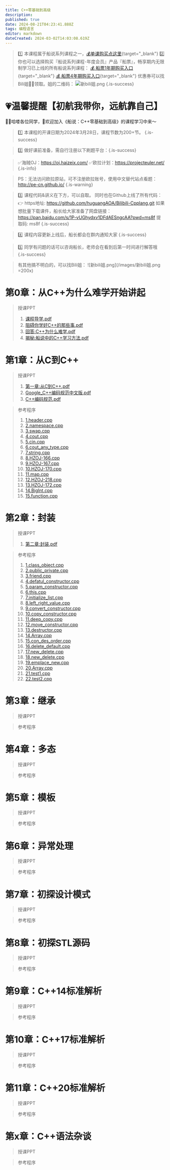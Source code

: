 ```yaml
---
title: C++零基础到高级
description: 
published: true
date: 2024-08-21T04:23:41.888Z
tags: 编程语言
editor: markdown
dateCreated: 2024-03-02T14:03:08.619Z
---
```


> :one: 本课程属于船说系列课程之一，[💰单课购买点这里](https://www.bilibili.com/cheese/play/ss3380){target="_blank"}
> :two: 你也可以选择购买『船说系列课程-年度会员』产品『船票』，畅享期内无限制学习已上线的所有船说系列课程：
[💰 船票1年期购买入口](https://b23.tv/uCOhTk2){target="_blank"}
[💰 船票4年期购买入口](https://b23.tv/vU6TsQU){target="_blank"}
优惠券可以找Bili姐👩‍💻领取。姐的二维码：
![新bili姐.png](/images/新bili姐.png)
{.is-success}

# 💗温馨提醒【初航我带你，远航靠自己】

🙋‍♂️哈喽各位同学，👏欢迎加入《船说：C++零基础到高级》的课程学习中来～

> 1️⃣ 本课程的开课日期为2024年3月28日，课程节数为200+节。
{.is-success}

> 2️⃣ 做好课前准备，需自行注册以下刷题平台：{.is-success}

> ✅海贼OJ：https://oj.haizeix.com/
✅欧拉计划：https://projecteuler.net/
{.is-info}

> PS：无法访问欧拉原站，可不注册欧拉账号，使用中文替代站点看题：http://pe-cn.github.io/
{.is-warning}

> 3️⃣ 课程代码&讲义在下方，可以自取。
> 同时也在Github上线了所有代码：👉 https地址: https://github.com/huguangAOA/Bilibili-Cpplang.git
> 如果想批量下载课件，船长给大家准备了网盘链接：https://pan.baidu.com/s/1P-vUGhydxv1DFdAESngcAA?pwd=ms8f 提取码: ms8f 
{.is-success}

> 4️⃣ 课程内容更新上线后，船长都会在群内通知大家
{.is-success}

> 5️⃣ 同学有问题的话可以咨询船长，老师会在看到后第一时间进行解答哦
{.is-success}

> 有其他搞不明白的，可以找Bili姐：
![新bili姐.png](/images/新bili姐.png =200x)






# 第0章：从C++为什么难学开始讲起

> 授课PPT
> 1. [课程导学.pdf](cpp_language_resource/part1/chapter00/pptx/cpp_language_chapter00_1.pdf)
> 2. [阻碍你学好C++的那些事.pdf](cpp_language_resource/part1/chapter00/pptx/cpp_language_chapter00_2.pdf)
> 3. [回答:C++为什么难学.pdf](cpp_language_resource/part1/chapter00/pptx/cpp_language_chapter00_3.pdf)
> 4. [揭秘:船说中的C++学习方法.pdf](cpp_language_resource/part1/chapter00/pptx/cpp_language_chapter00_4.pdf)

# 第1章：从C到C++

> 授课PPT
> 1. [第一章:从C到C++.pdf](cpp_language_resource/part1/chapter01/pptx/cpp_language_chapter01_1.pdf)
> 2. [Google_C++编码规范中文版.pdf](cpp_language_resource/part1/chapter01/pptx/cpp_language_chapter01_2.pdf)
> 3. [C++编码规范.pdf](cpp_language_resource/part1/chapter01/pptx/cpp_language_chapter01_3.pdf)

> 参考程序
> 1. [1.header.cpp](cpp_language_resource/part1/chapter01/code/1.header.cpp)
> 2. [2.namespace.cpp](cpp_language_resource/part1/chapter01/code/2.namespace.cpp)
> 3. [3.swap.cpp](cpp_language_resource/part1/chapter01/code/3.swap.cpp)
> 4. [4.cout.cpp](cpp_language_resource/part1/chapter01/code/4.cout.cpp)
> 5. [5.cin.cpp](cpp_language_resource/part1/chapter01/code/5.cin.cpp)
> 6. [6.cout_any_type.cpp](cpp_language_resource/part1/chapter01/code/6.cout_any_type.cpp)
> 7. [7.string.cpp](cpp_language_resource/part1/chapter01/code/7.string.cpp)
> 8. [8.HZOJ-166.cpp](cpp_language_resource/part1/chapter01/code/8.HZOJ-166.cpp)
> 9. [9.HZOJ-167.cpp](cpp_language_resource/part1/chapter01/code/9.HZOJ-167.cpp)
> 10. [10.HZOJ-170.cpp](cpp_language_resource/part1/chapter01/code/10.HZOJ-170.cpp)
> 11. [11.map.cpp](cpp_language_resource/part1/chapter01/code/11.map.cpp)
> 12. [12.HZOJ-218.cpp](cpp_language_resource/part1/chapter01/code/12.HZOJ-218.cpp)
> 13. [13.HZOJ-172.cpp](cpp_language_resource/part1/chapter01/code/13.HZOJ-172.cpp)
> 14. [14.BigInt.cpp](cpp_language_resource/part1/chapter01/code/14.BigInt.cpp)
> 15. [15.function.cpp](cpp_language_resource/part1/chapter01/code/15.function.cpp)

# 第2章：封装
> 授课PPT
> 1. [第二章:封装.pdf](cpp_language_resource/part1/chapter02/pptx/cpp_language_chapter02_1.pdf)

> 参考程序
> 1. [1.class_object.cpp](cpp_language_resource/part1/chapter02/code/1.class_object.cpp)
> 2. [2.public_private.cpp](cpp_language_resource/part1/chapter02/code/2.public_private.cpp)
> 3. [3.friend.cpp](cpp_language_resource/part1/chapter02/code/3.friend.cpp)
> 4. [4.defatul_constructor.cpp](cpp_language_resource/part1/chapter02/code/4.defatul_constructor.cpp)
> 5. [5.param_constructor.cpp](cpp_language_resource/part1/chapter02/code/5.param_constructor.cpp)
> 6. [6.this.cpp](cpp_language_resource/part1/chapter02/code/6.this.cpp)
> 7. [7.initialize_list.cpp](cpp_language_resource/part1/chapter02/code/7.initialize_list.cpp)
> 8. [8.left_right_value.cpp](cpp_language_resource/part1/chapter02/code/8.left_right_value.cpp)
> 9. [9.convert_constructor.cpp](cpp_language_resource/part1/chapter02/code/9.convert_constructor.cpp)
> 10. [10.copy_constructor.cpp](cpp_language_resource/part1/chapter02/code/10.copy_constructor.cpp)
> 11. [11.deep_copy.cpp](cpp_language_resource/part1/chapter02/code/11.deep_copy.cpp)
> 12. [12.move_constructor.cpp](cpp_language_resource/part1/chapter02/code/12.move_constructor.cpp)
> 13. [13.destructor.cpp](cpp_language_resource/part1/chapter02/code/13.destructor.cpp)
> 14. [14.Array.cpp](cpp_language_resource/part1/chapter02/code/14.Array.cpp)
> 15. [15.con_des_order.cpp](cpp_language_resource/part1/chapter02/code/15.con_des_order.cpp)
> 16. [16.delete_default.cpp](cpp_language_resource/part1/chapter02/code/16.delete_default.cpp)
> 17. [17.new_delete.cpp](cpp_language_resource/part1/chapter02/code/17.new_delete.cpp)
> 18. [18.new_delete.cpp](cpp_language_resource/part1/chapter02/code/18.new_delete.cpp)
> 19. [19.emplace_new.cpp](cpp_language_resource/part1/chapter02/code/19.emplace_new.cpp)
> 20. [20.Array.cpp](cpp_language_resource/part1/chapter02/code/20.Array.cpp)
> 21. [21.test1.cpp](cpp_language_resource/part1/chapter02/code/21.test1.cpp)
> 22. [22.test2.cpp](cpp_language_resource/part1/chapter02/code/22.test2.cpp)

# 第3章：继承
> 授课PPT

> 参考程序

# 第4章：多态
> 授课PPT

> 参考程序

# 第5章：模板

> 授课PPT

> 参考程序


# 第6章：异常处理

> 授课PPT

> 参考程序


# 第7章：初探设计模式

> 授课PPT

> 参考程序


# 第8章：初探STL源码

> 授课PPT

> 参考程序

# 第9章：C++14标准解析

> 授课PPT

> 参考程序

# 第10章：C++17标准解析

> 授课PPT

> 参考程序

# 第11章：C++20标准解析

> 授课PPT

> 参考程序

# 第x章：C++语法杂谈

> 授课PPT

> 参考程序

